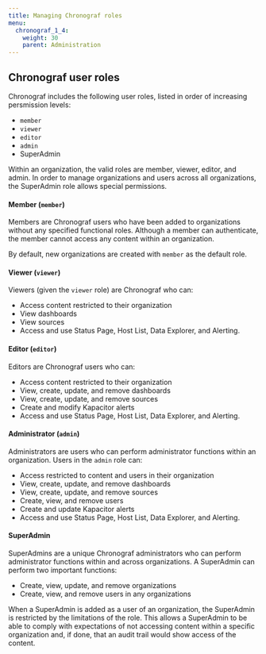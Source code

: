 ```yaml
---
title: Managing Chronograf roles
menu:
  chronograf_1_4:
    weight: 30
    parent: Administration
---
```



## Chronograf user roles

Chronograf includes the following user roles, listed in order of increasing persmission levels:

* `member`
* `viewer`
* `editor`
* `admin`
* SuperAdmin

Within an organization, the valid roles are member, viewer, editor, and admin. In order to manage organizations and users across all organizations, the SuperAdmin role allows special permissions.

#### Member (`member`)

Members are Chronograf users who have been added to organizations without any specified functional roles. Although a member can authenticate, the member cannot access any content within an organization.

By default, new organizations are created with `member` as the default role.


#### Viewer (`viewer`)

Viewers (given the `viewer` role) are Chronograf who can:

* Access content restricted to their organization
* View dashboards
* View sources
* Access and use Status Page, Host List, Data Explorer, and Alerting.

#### Editor (`editor`)

Editors are Chronograf users who can:

* Access content restricted to their organization
* View, create, update, and remove dashboards
* View, create, update, and remove sources
* Create and modify Kapacitor alerts
* Access and use Status Page, Host List, Data Explorer, and Alerting.

#### Administrator (`admin`)

Administrators are users who can perform administrator functions within an organization. Users in the `admin` role can:

* Access restricted to content and users in their organization
* View, create, update, and remove dashboards
* View, create, update, and remove sources
* Create, view, and remove users
* Create and update Kapacitor alerts
* Access and use Status Page, Host List, Data Explorer, and Alerting.

####  SuperAdmin

SuperAdmins are a unique Chronograf administrators who can perform administrator functions within and across organizations. A SuperAdmin can perform two important functions:

* Create, view, update, and remove organizations
* Create, view, and remove users in any organizations

When a SuperAdmin is added as a user of an organization, the SuperAdmin is restricted by the limitations of the role. This allows a SuperAdmin to be able to comply with expectations of not accessing content within a specific organization and, if done, that an audit trail would show access of the content.
